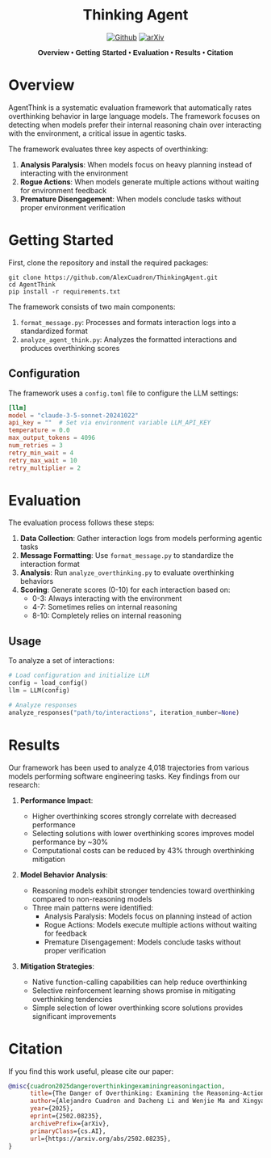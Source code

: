 <div align="center">

# Thinking Agent

[![Github](https://img.shields.io/badge/Overthinking-000000?style=for-the-badge&logo=github&logoColor=000&logoColor=white)](https://github.com/AlexCuadron/Overthinking) [![arXiv](https://img.shields.io/badge/arXiv-2502.08235-b31b1b.svg?style=for-the-badge)](https://arxiv.org/abs/2502.08235)

<div align="center" style="font-family: Arial, sans-serif;">
  <p>
    <a href="#overview" style="text-decoration: none; font-weight: bold;">Overview</a> •
    <a href="#getting-started" style="text-decoration: none; font-weight: bold;">Getting Started</a> •
    <a href="#evaluation" style="text-decoration: none; font-weight: bold;">Evaluation</a> •
    <a href="#results" style="text-decoration: none; font-weight: bold;">Results</a> •
    <a href="#citation" style="text-decoration: none; font-weight: bold;">Citation</a>
  </p>
</div>

</div>

# Overview

AgentThink is a systematic evaluation framework that automatically rates overthinking behavior in large language models. The framework focuses on detecting when models prefer their internal reasoning chain over interacting with the environment, a critical issue in agentic tasks.

The framework evaluates three key aspects of overthinking:
1. **Analysis Paralysis**: When models focus on heavy planning instead of interacting with the environment
2. **Rogue Actions**: When models generate multiple actions without waiting for environment feedback
3. **Premature Disengagement**: When models conclude tasks without proper environment verification

# Getting Started

First, clone the repository and install the required packages:

```shell
git clone https://github.com/AlexCuadron/ThinkingAgent.git
cd AgentThink
pip install -r requirements.txt
```

The framework consists of two main components:

1. `format_message.py`: Processes and formats interaction logs into a standardized format
2. `analyze_agent_think.py`: Analyzes the formatted interactions and produces overthinking scores

## Configuration

The framework uses a `config.toml` file to configure the LLM settings:

```toml
[llm]
model = "claude-3-5-sonnet-20241022"
api_key = ""  # Set via environment variable LLM_API_KEY
temperature = 0.0
max_output_tokens = 4096
num_retries = 3
retry_min_wait = 4
retry_max_wait = 10
retry_multiplier = 2
```

# Evaluation

The evaluation process follows these steps:

1. **Data Collection**: Gather interaction logs from models performing agentic tasks
2. **Message Formatting**: Use `format_message.py` to standardize the interaction format
3. **Analysis**: Run `analyze_overthinking.py` to evaluate overthinking behaviors
4. **Scoring**: Generate scores (0-10) for each interaction based on:
   - 0-3: Always interacting with the environment
   - 4-7: Sometimes relies on internal reasoning
   - 8-10: Completely relies on internal reasoning

## Usage

To analyze a set of interactions:

```python
# Load configuration and initialize LLM
config = load_config()
llm = LLM(config)

# Analyze responses
analyze_responses("path/to/interactions", iteration_number=None)
```

# Results

Our framework has been used to analyze 4,018 trajectories from various models performing software engineering tasks. Key findings from our research:

1. **Performance Impact**:
   - Higher overthinking scores strongly correlate with decreased performance
   - Selecting solutions with lower overthinking scores improves model performance by ~30%
   - Computational costs can be reduced by 43% through overthinking mitigation

2. **Model Behavior Analysis**:
   - Reasoning models exhibit stronger tendencies toward overthinking compared to non-reasoning models
   - Three main patterns were identified:
     * Analysis Paralysis: Models focus on planning instead of action
     * Rogue Actions: Models execute multiple actions without waiting for feedback
     * Premature Disengagement: Models conclude tasks without proper verification

3. **Mitigation Strategies**:
   - Native function-calling capabilities can help reduce overthinking
   - Selective reinforcement learning shows promise in mitigating overthinking tendencies
   - Simple selection of lower overthinking score solutions provides significant improvements

# Citation

If you find this work useful, please cite our paper:

```bibtex
@misc{cuadron2025dangeroverthinkingexaminingreasoningaction,
      title={The Danger of Overthinking: Examining the Reasoning-Action Dilemma in Agentic Tasks}, 
      author={Alejandro Cuadron and Dacheng Li and Wenjie Ma and Xingyao Wang and Yichuan Wang and Siyuan Zhuang and Shu Liu and Luis Gaspar Schroeder and Tian Xia and Huanzhi Mao and Nicholas Thumiger and Aditya Desai and Ion Stoica and Ana Klimovic and Graham Neubig and Joseph E. Gonzalez},
      year={2025},
      eprint={2502.08235},
      archivePrefix={arXiv},
      primaryClass={cs.AI},
      url={https://arxiv.org/abs/2502.08235}, 
}
